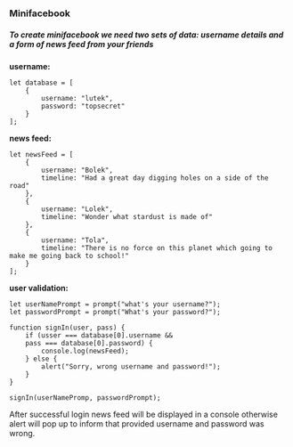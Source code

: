 ### Minifacebook

##### To create minifacebook we need two sets of data: username details and a form of news feed from your friends

__username:__ 
````
let database = [
    {
        username: "lutek",
        password: "topsecret"
    }
];
````
__news feed:__
````
let newsFeed = [
    {
        username: "Bolek",
        timeline: "Had a great day digging holes on a side of the road"
    },
    {
        username: "Lolek",
        timeline: "Wonder what stardust is made of"
    },
    {
        username: "Tola",
        timeline: "There is no force on this planet which going to make me going back to school!"
    }
];
````
__user validation:__
````
let userNamePrompt = prompt("what's your username?");
let passwordPrompt = prompt("What's your password?");

function signIn(user, pass) {
    if (usser === database[0].username && 
    pass === database[0].password) {
        console.log(newsFeed);
    } else {
        alert("Sorry, wrong username and password!");
    }
}

signIn(userNamePromp, passwordPrompt);
````

After successful login news feed will be displayed in a console otherwise alert will pop up to inform that provided username and password was wrong.
